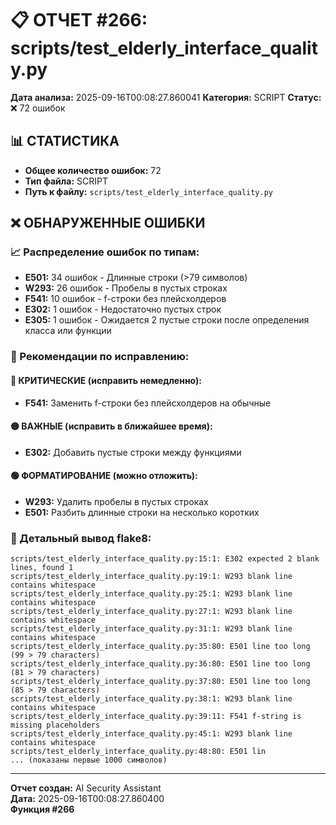 # 📋 ОТЧЕТ #266: scripts/test_elderly_interface_quality.py

**Дата анализа:** 2025-09-16T00:08:27.860041
**Категория:** SCRIPT
**Статус:** ❌ 72 ошибок

## 📊 СТАТИСТИКА

- **Общее количество ошибок:** 72
- **Тип файла:** SCRIPT
- **Путь к файлу:** `scripts/test_elderly_interface_quality.py`

## ❌ ОБНАРУЖЕННЫЕ ОШИБКИ

### 📈 Распределение ошибок по типам:

- **E501:** 34 ошибок - Длинные строки (>79 символов)
- **W293:** 26 ошибок - Пробелы в пустых строках
- **F541:** 10 ошибок - f-строки без плейсхолдеров
- **E302:** 1 ошибок - Недостаточно пустых строк
- **E305:** 1 ошибок - Ожидается 2 пустые строки после определения класса или функции

### 🎯 Рекомендации по исправлению:

#### 🔴 КРИТИЧЕСКИЕ (исправить немедленно):
- **F541:** Заменить f-строки без плейсхолдеров на обычные

#### 🟡 ВАЖНЫЕ (исправить в ближайшее время):
- **E302:** Добавить пустые строки между функциями

#### 🟢 ФОРМАТИРОВАНИЕ (можно отложить):
- **W293:** Удалить пробелы в пустых строках
- **E501:** Разбить длинные строки на несколько коротких

### 📝 Детальный вывод flake8:

```
scripts/test_elderly_interface_quality.py:15:1: E302 expected 2 blank lines, found 1
scripts/test_elderly_interface_quality.py:19:1: W293 blank line contains whitespace
scripts/test_elderly_interface_quality.py:25:1: W293 blank line contains whitespace
scripts/test_elderly_interface_quality.py:27:1: W293 blank line contains whitespace
scripts/test_elderly_interface_quality.py:31:1: W293 blank line contains whitespace
scripts/test_elderly_interface_quality.py:35:80: E501 line too long (99 > 79 characters)
scripts/test_elderly_interface_quality.py:36:80: E501 line too long (81 > 79 characters)
scripts/test_elderly_interface_quality.py:37:80: E501 line too long (85 > 79 characters)
scripts/test_elderly_interface_quality.py:38:1: W293 blank line contains whitespace
scripts/test_elderly_interface_quality.py:39:11: F541 f-string is missing placeholders
scripts/test_elderly_interface_quality.py:45:1: W293 blank line contains whitespace
scripts/test_elderly_interface_quality.py:48:80: E501 lin
... (показаны первые 1000 символов)
```

---
**Отчет создан:** AI Security Assistant  
**Дата:** 2025-09-16T00:08:27.860400  
**Функция #266**
